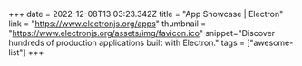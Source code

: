 +++
date = 2022-12-08T13:03:23.342Z
title = "App Showcase | Electron"
link = "https://www.electronjs.org/apps"
thumbnail = "https://www.electronjs.org/assets/img/favicon.ico"
snippet="Discover hundreds of production applications built with Electron."
tags = ["awesome-list"]
+++
